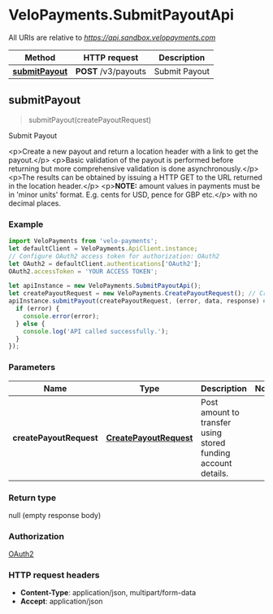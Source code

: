 # VeloPayments.SubmitPayoutApi

All URIs are relative to *https://api.sandbox.velopayments.com*

Method | HTTP request | Description
------------- | ------------- | -------------
[**submitPayout**](SubmitPayoutApi.md#submitPayout) | **POST** /v3/payouts | Submit Payout



## submitPayout

> submitPayout(createPayoutRequest)

Submit Payout

&lt;p&gt;Create a new payout and return a location header with a link to get the payout.&lt;/p&gt; &lt;p&gt;Basic validation of the payout is performed before returning but more comprehensive validation is done asynchronously.&lt;/p&gt; &lt;p&gt;The results can be obtained by issuing a HTTP GET to the URL returned in the location header.&lt;/p&gt; &lt;p&gt;**NOTE:** amount values in payments must be in &#39;minor units&#39; format. E.g. cents for USD, pence for GBP etc.&lt;/p&gt;  with no decimal places. 

### Example

```javascript
import VeloPayments from 'velo-payments';
let defaultClient = VeloPayments.ApiClient.instance;
// Configure OAuth2 access token for authorization: OAuth2
let OAuth2 = defaultClient.authentications['OAuth2'];
OAuth2.accessToken = 'YOUR ACCESS TOKEN';

let apiInstance = new VeloPayments.SubmitPayoutApi();
let createPayoutRequest = new VeloPayments.CreatePayoutRequest(); // CreatePayoutRequest | Post amount to transfer using stored funding account details.
apiInstance.submitPayout(createPayoutRequest, (error, data, response) => {
  if (error) {
    console.error(error);
  } else {
    console.log('API called successfully.');
  }
});
```

### Parameters


Name | Type | Description  | Notes
------------- | ------------- | ------------- | -------------
 **createPayoutRequest** | [**CreatePayoutRequest**](CreatePayoutRequest.md)| Post amount to transfer using stored funding account details. | 

### Return type

null (empty response body)

### Authorization

[OAuth2](../README.md#OAuth2)

### HTTP request headers

- **Content-Type**: application/json, multipart/form-data
- **Accept**: application/json

